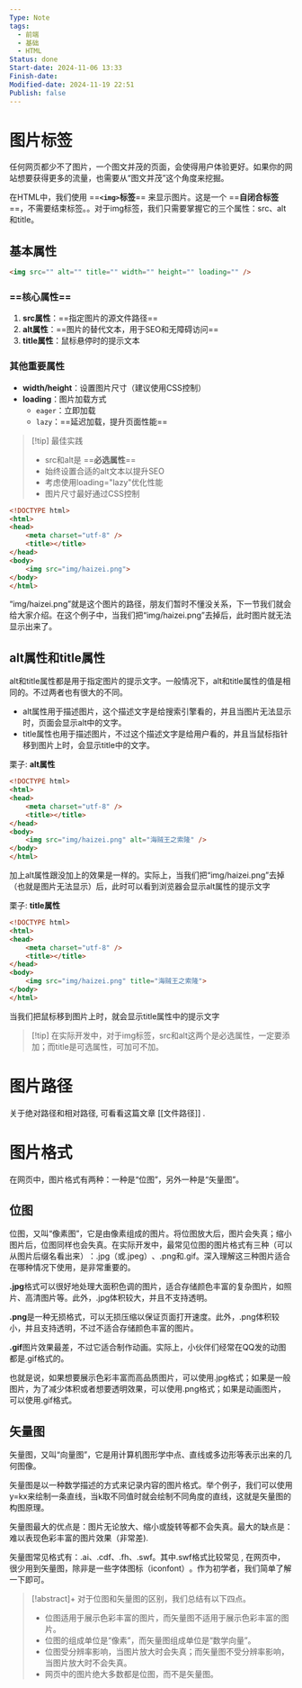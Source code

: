 ```yaml
---
Type: Note
tags:
  - 前端
  - 基础
  - HTML
Status: done
Start-date: 2024-11-06 13:33
Finish-date: 
Modified-date: 2024-11-19 22:51
Publish: false
---
```

# 图片标签

任何网页都少不了图片，一个图文并茂的页面，会使得用户体验更好。如果你的网站想要获得更多的流量，也需要从“图文并茂”这个角度来挖掘。

在HTML中，我们使用 ==**`<img>`标签**== 来显示图片。这是一个 ==**自闭合标签**==，不需要结束标签。。对于img标签，我们只需要掌握它的三个属性：src、alt和title。

## 基本属性

```html
<img src="" alt="" title="" width="" height="" loading="" />
```

### ==**核心属性**==
1. **src属性**：==指定图片的源文件路径==
2. **alt属性**：==图片的替代文本，用于SEO和无障碍访问==
3. **title属性**：鼠标悬停时的提示文本

### 其他重要属性
- **width/height**：设置图片尺寸（建议使用CSS控制）
- **loading**：图片加载方式
  - `eager`：立即加载
  - `lazy`：==延迟加载，提升页面性能==

> [!tip] 最佳实践
> - src和alt是 ==**必选属性**==
> - 始终设置合适的alt文本以提升SEO
> - 考虑使用loading="lazy"优化性能
> - 图片尺寸最好通过CSS控制


```html
<!DOCTYPE html>
<html>
<head>
    <meta charset="utf-8" />
    <title></title>
</head>
<body>
    <img src="img/haizei.png">
</body>
</html>
```
“img/haizei.png”就是这个图片的路径，朋友们暂时不懂没关系，下一节我们就会给大家介绍。在这个例子中，当我们把“img/haizei.png”去掉后，此时图片就无法显示出来了。


##  alt属性和title属性
alt和title属性都是用于指定图片的提示文字。一般情况下，alt和title属性的值是相同的。不过两者也有很大的不同。
- alt属性用于描述图片，这个描述文字是给搜索引擎看的，并且当图片无法显示时，页面会显示alt中的文字。
- title属性也用于描述图片，不过这个描述文字是给用户看的，并且当鼠标指针移到图片上时，会显示title中的文字。

栗子:  **alt属性**
```html
<!DOCTYPE html>
<html>
<head>
    <meta charset="utf-8" />
    <title></title>
</head>
<body>
    <img src="img/haizei.png" alt="海贼王之索隆" />
</body>
</html>
```

加上alt属性跟没加上的效果是一样的。实际上，当我们把“img/haizei.png”去掉（也就是图片无法显示）后，此时可以看到浏览器会显示alt属性的提示文字


栗子: **title属性**
```html
<!DOCTYPE html>
<html>
<head>
    <meta charset="utf-8" />
    <title></title>
</head>
<body>
    <img src="img/haizei.png" title="海贼王之索隆">
</body>
</html>
```
当我们把鼠标移到图片上时，就会显示title属性中的提示文字


> [!tip] 在实际开发中，对于img标签，src和alt这两个是必选属性，一定要添加；而title是可选属性，可加可不加。

# 图片路径
关于绝对路径和相对路径, 可看看这篇文章 [[文件路径]] .


# 图片格式
在网页中，图片格式有两种：一种是“位图”​，另外一种是“矢量图”​。

## 位图
位图，又叫“像素图”​，它是由像素组成的图片。将位图放大后，图片会失真；缩小图片后，位图同样也会失真。在实际开发中，最常见位图的图片格式有三种（可以从图片后缀名看出来）​：.jpg（或.jpeg）​、.png和.gif。深入理解这三种图片适合在哪种情况下使用，是非常重要的。

**.jpg**格式可以很好地处理大面积色调的图片，适合存储颜色丰富的复杂图片，如照片、高清图片等。此外，.jpg体积较大，并且不支持透明。

**.png**是一种无损格式，可以无损压缩以保证页面打开速度。此外，.png体积较小，并且支持透明，不过不适合存储颜色丰富的图片。

**.gif**图片效果最差，不过它适合制作动画。实际上，小伙伴们经常在QQ发的动图都是.gif格式的。

也就是说，如果想要展示色彩丰富而高品质图片，可以使用.jpg格式；如果是一般图片，为了减少体积或者想要透明效果，可以使用.png格式；如果是动画图片，可以使用.gif格式。


## 矢量图
矢量图，又叫“向量图”​，它是用计算机图形学中点、直线或多边形等表示出来的几何图像。

矢量图是以一种数学描述的方式来记录内容的图片格式。举个例子，我们可以使用y=kx来绘制一条直线，当k取不同值时就会绘制不同角度的直线，这就是矢量图的构图原理。

矢量图最大的优点是：图片无论放大、缩小或旋转等都不会失真。最大的缺点是：难以表现色彩丰富的图片效果（非常差).


矢量图常见格式有：.ai、.cdf、.fh、.swf。其中.swf格式比较常见 , 在网页中，很少用到矢量图，除非是一些字体图标（iconfont）​。作为初学者，我们简单了解一下即可。



> [!abstract]+ 对于位图和矢量图的区别，我们总结有以下四点。
> - 位图适用于展示色彩丰富的图片，而矢量图不适用于展示色彩丰富的图片。
> - 位图的组成单位是“像素”​，而矢量图组成单位是“数学向量”​。
> - 位图受分辨率影响，当图片放大时会失真；而矢量图不受分辨率影响，当图片放大时不会失真。
> - 网页中的图片绝大多数都是位图，而不是矢量图。





















